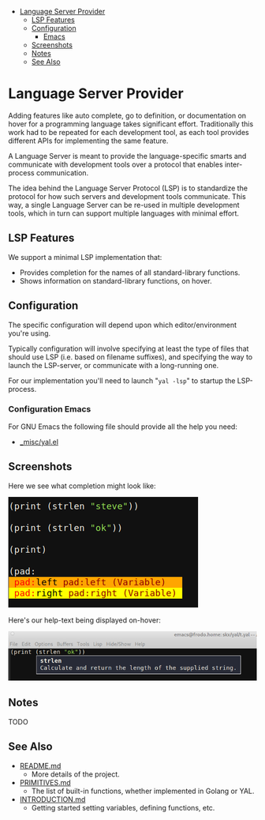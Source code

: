 
* [Language Server Provider](#language-server-provider)
  * [LSP Features](#lsp-features)
  * [Configuration](#configuration)
    * [Emacs](#configuration-emacs)
  * [Screenshots](#screenshots)
  * [Notes](#notes)
  * [See Also](#see-also)


# Language Server Provider

Adding features like auto complete, go to definition, or documentation
on hover for a programming language takes significant effort. Traditionally
this work had to be repeated for each development tool, as each tool
provides different APIs for implementing the same feature.

A Language Server is meant to provide the language-specific smarts and
communicate with development tools over a protocol that enables
inter-process communication.

The idea behind the Language Server Protocol (LSP) is to standardize
the protocol for how such servers and development tools communicate.
This way, a single Language Server can be re-used in multiple
development tools, which in turn can support multiple languages with
minimal effort.


## LSP Features

We support a minimal LSP implementation that:

* Provides completion for the names of all standard-library functions.
* Shows information on standard-library functions, on hover.




## Configuration

The specific configuration will depend upon which editor/environment you're using.

Typically configuration will involve specifying at least the type of files that
should use LSP (i.e. based on filename suffixes), and specifying the way to launch
the LSP-server, or communicate with a long-running one.

For our implementation you'll need to launch "`yal -lsp`" to startup the LSP-process.


### Configuration Emacs

For GNU Emacs the following file should provide all the help you need:

* [_misc/yal.el](_misc/yal.el)




## Screenshots

Here we see what completion might look like:

![Completion](_misc/complete.png?raw=true "Completion")

Here's our help-text being displayed on-hover:

![Help](_misc/help.png?raw=true "Help")



## Notes

TODO



## See Also

* [README.md](README.md)
  * More details of the project.
* [PRIMITIVES.md](PRIMITIVES.md)
  * The list of built-in functions, whether implemented in Golang or YAL.
* [INTRODUCTION.md](INTRODUCTION.md)
  * Getting started setting variables, defining functions, etc.
